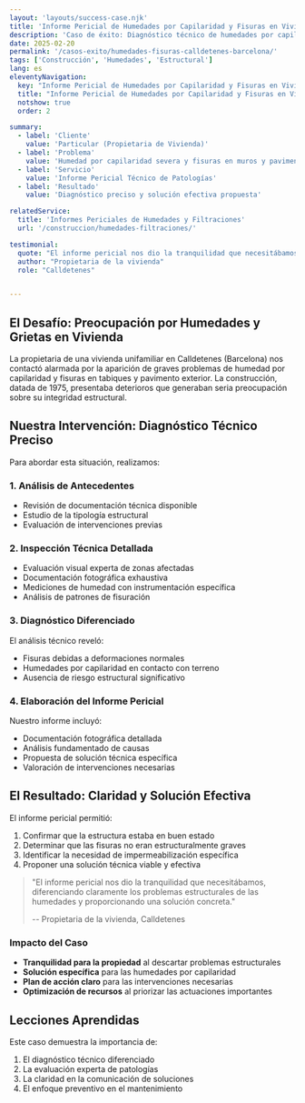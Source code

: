 ```yaml
---
layout: 'layouts/success-case.njk'
title: 'Informe Pericial de Humedades por Capilaridad y Fisuras en Vivienda Calldetenes, Barcelona.'
description: 'Caso de éxito: Diagnóstico técnico de humedades por capilaridad y fisuras en vivienda unifamiliar. El informe pericial determinó las causas y la solución efectiva.'
date: 2025-02-20
permalink: '/casos-exito/humedades-fisuras-calldetenes-barcelona/'
tags: ['Construcción', 'Humedades', 'Estructural']
lang: es
eleventyNavigation:
  key: "Informe Pericial de Humedades por Capilaridad y Fisuras en Vivienda Calldetenes, Barcelona."
  title: "Informe Pericial de Humedades por Capilaridad y Fisuras en Vivienda Calldetenes, Barcelona."
  notshow: true
  order: 2

summary:
  - label: 'Cliente'
    value: 'Particular (Propietaria de Vivienda)'
  - label: 'Problema'
    value: 'Humedad por capilaridad severa y fisuras en muros y pavimento'
  - label: 'Servicio'
    value: 'Informe Pericial Técnico de Patologías'
  - label: 'Resultado'
    value: 'Diagnóstico preciso y solución efectiva propuesta'

relatedService:
  title: 'Informes Periciales de Humedades y Filtraciones'
  url: '/construccion/humedades-filtraciones/'

testimonial:
  quote: "El informe pericial nos dio la tranquilidad que necesitábamos, diferenciando claramente los problemas estructurales de las humedades y proporcionando una solución concreta."
  author: "Propietaria de la vivienda"
  role: "Calldetenes"


---
```


## El Desafío: Preocupación por Humedades y Grietas en Vivienda

La propietaria de una vivienda unifamiliar en Calldetenes (Barcelona) nos contactó alarmada por la aparición de graves problemas de humedad por capilaridad y fisuras en tabiques y pavimento exterior. La construcción, datada de 1975, presentaba deterioros que generaban seria preocupación sobre su integridad estructural.

## Nuestra Intervención: Diagnóstico Técnico Preciso

Para abordar esta situación, realizamos:

### 1. Análisis de Antecedentes
- Revisión de documentación técnica disponible
- Estudio de la tipología estructural
- Evaluación de intervenciones previas

### 2. Inspección Técnica Detallada
- Evaluación visual experta de zonas afectadas
- Documentación fotográfica exhaustiva
- Mediciones de humedad con instrumentación específica
- Análisis de patrones de fisuración

### 3. Diagnóstico Diferenciado
El análisis técnico reveló:
- Fisuras debidas a deformaciones normales
- Humedades por capilaridad en contacto con terreno
- Ausencia de riesgo estructural significativo

### 4. Elaboración del Informe Pericial
Nuestro informe incluyó:
- Documentación fotográfica detallada
- Análisis fundamentado de causas
- Propuesta de solución técnica específica
- Valoración de intervenciones necesarias

## El Resultado: Claridad y Solución Efectiva

El informe pericial permitió:

1. Confirmar que la estructura estaba en buen estado
2. Determinar que las fisuras no eran estructuralmente graves
3. Identificar la necesidad de impermeabilización específica
4. Proponer una solución técnica viable y efectiva

> "El informe pericial nos dio la tranquilidad que necesitábamos, diferenciando claramente los problemas estructurales de las humedades y proporcionando una solución concreta."
>
> -- Propietaria de la vivienda, Calldetenes

### Impacto del Caso

- **Tranquilidad para la propiedad** al descartar problemas estructurales
- **Solución específica** para las humedades por capilaridad
- **Plan de acción claro** para las intervenciones necesarias
- **Optimización de recursos** al priorizar las actuaciones importantes

## Lecciones Aprendidas

Este caso demuestra la importancia de:

1. El diagnóstico técnico diferenciado
2. La evaluación experta de patologías
3. La claridad en la comunicación de soluciones
4. El enfoque preventivo en el mantenimiento
